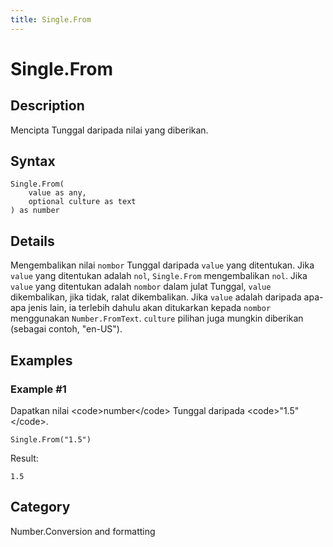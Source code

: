 ```yaml
---
title: Single.From
---
```


# Single.From


## Description

Mencipta Tunggal daripada nilai yang diberikan.


## Syntax

```powerquery
Single.From(
    value as any,
    optional culture as text
) as number
```


## Details

Mengembalikan nilai <code>nombor</code> Tunggal daripada <code>value</code> yang ditentukan. Jika <code>value</code> yang ditentukan adalah <code>nol</code>, <code>Single.From</code> mengembalikan <code>nol</code>. Jika <code>value</code> yang ditentukan adalah <code>nombor</code> dalam julat Tunggal, <code>value</code> dikembalikan, jika tidak, ralat dikembalikan. Jika <code>value</code> adalah daripada apa-apa jenis lain, ia terlebih dahulu akan ditukarkan kepada <code>nombor</code> menggunakan <code>Number.FromText</code>. <code>culture</code> pilihan juga mungkin diberikan (sebagai contoh, "en-US").


## Examples

### Example #1 
Dapatkan nilai &lt;code&gt;number&lt;/code&gt; Tunggal daripada &lt;code&gt;&#34;1.5&#34;&lt;/code&gt;.
```powerquery
Single.From("1.5")
```

Result: 
```powerquery
1.5
```




## Category
Number.Conversion and formatting
